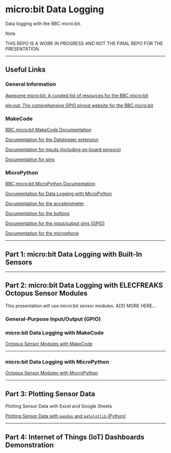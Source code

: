 # micro:bit Data Logging
Data logging with the BBC micro:bit. 

> [!NOTE]
> THIS REPO IS A WORK IN PROGRESS AND NOT THE FINAL REPO FOR THE PRESENTATION.

---





## Useful Links

### General Information

[Awesome micro:bit: A curated list of resources for the BBC micro:bit](https://github.com/carlosperate/awesome-microbit)

[pin:out: The comprehensive GPIO pinout website for the BBC micro:bit](https://microbit.pinout.xyz/)



### MakeCode

[BBC micro:bit MakeCode Documentation](https://makecode.microbit.org/docs)

[Documentation for the Datalogger extension](https://makecode.microbit.org/reference/datalogger)

[Documentation for inputs (including on-board sensors)](https://makecode.microbit.org/reference/input)

[Documentation for pins](https://makecode.microbit.org/reference/pins)

### MicroPython

[BBC micro:bit MicroPython Documentation](https://microbit-micropython.readthedocs.io/en/v2-docs/)

[Documentation for Data Logging with MicroPython](https://microbit-micropython.readthedocs.io/en/v2-docs/log.html)

[Documentation for the accelerometer](https://microbit-micropython.readthedocs.io/en/v2-docs/accelerometer.html)

[Documentation for the buttons](https://microbit-micropython.readthedocs.io/en/v2-docs/button.html)

[Documentation for the input/output pins (GPIO)](https://microbit-micropython.readthedocs.io/en/v2-docs/pin.html)

[Documentation for the microphone](https://microbit-micropython.readthedocs.io/en/v2-docs/microphone.html)



---

## Part 1: micro:bit Data Logging with Built-In Sensors

---
## Part 2: micro:bit Data Logging with ELECFREAKS Octopus Sensor Modules

This presentation will use micro:bit sensor modules. ADD MORE HERE...

### General-Purpose Input/Output (GPIO)

  

### micro:bit Data Logging with MakeCode

[Octopus Sensor Modules with MakeCode](markdown-files/octopus-makecode.md)

---

### micro:bit Data Logging with MicroPython

[Octopus Sensor Modules with MycroPython](markdown-files/octopus-micropython.md)



---

## Part 3: Plotting Sensor Data

Plotting Sensor Data with Excel and Google Sheets

[Plotting Sensor Data with `pandas` and `matplotlib` (Python)](https://github.com/simonhasan/microbit-data-logging-2023-12-03/blob/main/code-files/python_plottinhg.ipynb)



---
## Part 4: Internet of Things (IoT) Dashboards Demonstration